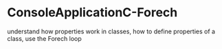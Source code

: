 # ConsoleApplicationC-Forech
understand how properties work in classes, how to define properties of a class, use the Forech loop
